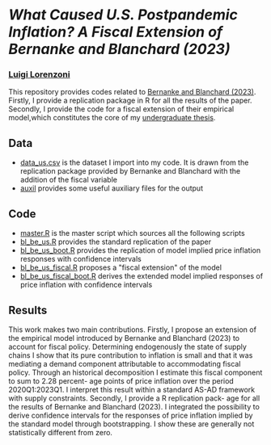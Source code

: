 # _What Caused U.S. Postpandemic Inflation? A Fiscal Extension of Bernanke and Blanchard (2023)_
### [Luigi Lorenzoni](mailto:luigi.lorenzoni@studbocconi.it?subject=[GitHub]%Bernanke%20Blanchard%20)
This repository provides codes related to [Bernanke and Blanchard (2023)](https://www.brookings.edu/wp-content/uploads/2023/04/bernanke-blanchard-conference-draft_5.23.23.pdf). Firstly, I provide a replication package in R for all the results of the paper. Secondly, I provide the code for a fiscal extension of their empirical model,which constitutes the core of my [undergraduate thesis](https://www.dropbox.com/scl/fi/b37gdpdzzeugwhygr2tqg/tesi_lorenzoni_def.pdf?rlkey=h1hlmgj1177jjxcz2m4cpgpr6&st=rxwyc3uq&dl=0).

## Data
* [data_us.csv](data/data_us.csv) is the dataset I import into my code. It is drawn from the replication package provided by Bernanke and Blanchard with the addition of the fiscal variable
* [auxil](auxil) provides some useful auxiliary files for the output

## Code
* [master.R](code/master.R) is the master script which sources all the following scripts
* [bl_be_us.R](code/bl_be_us.R) provides the standard replication of the paper
* [bl_be_us_boot.R](code/bl_be_us_boot.R) provides the replication of model implied price inflation responses with confidence intervals
* [bl_be_us_fiscal.R](code/bl_be_us_fiscal.R) proposes a "fiscal extension" of the model
* [bl_be_us_fiscal_boot.R](code/bl_be_us_fiscal_boot.R) derives the extended model implied responses of price inflation with confidence intervals

## Results

This work makes two main contributions. Firstly, I propose an extension of the empirical model introduced by Bernanke and Blanchard (2023) to account for fiscal policy. Determining endogenously the state of supply chains I show that its pure contribution to inflation is small and that it was mediating a demand component attributable to accommodating fiscal policy. Through an historical decomposition I estimate this fiscal component to sum to 2.28 percent- age points of price inflation over the period 2020Q1:2023Q1. I interpret this result within a standard AS-AD framework with supply constraints. Secondly, I provide a R replication pack- age for all the results of Bernanke and Blanchard (2023). I integrated the possibility to derive confidence intervals for the responses of price inflation implied by the standard model through bootstrapping. I show these are generally not statistically different from zero.

